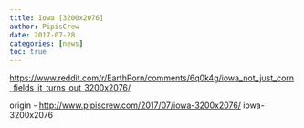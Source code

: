 ```yaml
---
title: Iowa [3200x2076]
author: PipisCrew
date: 2017-07-28
categories: [news]
toc: true
---
```


https://www.reddit.com/r/EarthPorn/comments/6q0k4g/iowa_not_just_corn_fields_it_turns_out_3200x2076/

origin - http://www.pipiscrew.com/2017/07/iowa-3200x2076/ iowa-3200x2076